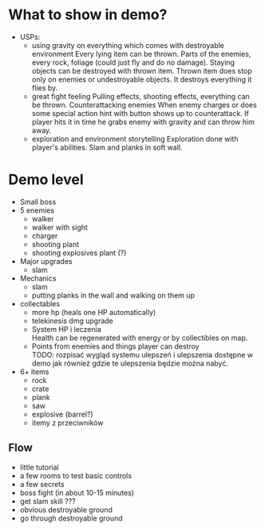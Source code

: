 # What to show in demo?

- USPs:
	- using gravity on everything which comes with destroyable environment
		Every lying item can be thrown. Parts of the enemies, every rock, foliage (could just fly and do no damage).
		Staying objects can be destroyed with thrown item. Thrown item does stop only on enemies or undestroyable objects. It destroys everything it flies by.
	- great fight feeling
		Pulling effects, shooting effects, everything can be thrown.
		Counterattacking enemies
			When enemy charges or does some special action hint with button shows up to counterattack. If player hits it in time he grabs enemy with gravity and can throw him away.
	- exploration and environment storytelling
		Exploration done with player's abilities. Slam and planks in soft wall.
		
		

# Demo level

- Small boss
- 5 enemies
  - walker
  - walker with sight
  - charger
  - shooting plant
  - shooting explosives plant (?)
- Major upgrades
  - slam
- Mechanics
  - slam
  - putting planks in the wall and walking on them up
- collectables
  - more hp (heals one HP automatically)
  - telekinesis dmg upgrade
  - System HP i leczenia\
    Health can be regenerated with energy or by collectibles on map.
  - Points from enemies and things player can destroy\
	TODO: rozpisać wygląd systemu ulepszeń i ulepszenia dostępne w demo jak również gdzie te ulepszenia będzie można nabyć.
- 6+ items
  - rock
  - crate
  - plank
  - saw
  - explosive (barrel?)
  - itemy z przeciwników
  
## Flow
- little tutorial
- a few rooms to test basic controls
- a few secrets
- boss fight (in about 10-15 minutes)
- get slam skill ???
- obvious destroyable ground
- go through destroyable ground